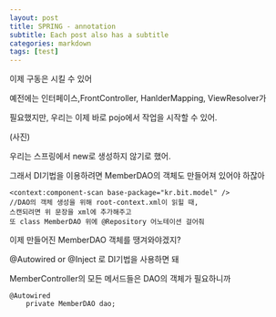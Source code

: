 ```yaml
---
layout: post
title: SPRING - annotation
subtitle: Each post also has a subtitle
categories: markdown
tags: [test]
---
```




이제 구동은 시킬 수 있어

예전에는 인터페이스,FrontController, HanlderMapping, ViewResolver가 

필요했지만, 우리는 이제 바로 pojo에서 작업을 시작할 수 있어.

(사진)

우리는 스프링에서 new로 생성하지 않기로 했어.

그래서 DI기법을 이용하려면 MemberDAO의 객체도 만들어져 있어야 하잖아

```1=java
<context:component-scan base-package="kr.bit.model" />
//DAO의 객체 생성을 위해 root-context.xml이 읽힐 때, 
스캔되려면 위 문장을 xml에 추가해주고
또 class MemberDAO 위에 @Repository 어노테이션 걸어줘 
```

이제 만들어진 MemberDAO 객체를 땡겨와야겠지?

@Autowired or @Inject 로 DI기법을 사용하면 돼

MemberController의 모든 메서드들은 DAO의 객체가 필요하니까
```1=java
@Autowired
	private MemberDAO dao;
```

